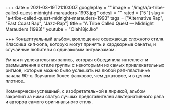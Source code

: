 +++
date = 2021-03-19T21:10:00Z
googleplay = ""
image = "/img/a/a-tribe-called-quest-midnight-marauders-1993.jpg"
odesli = ""
rated = ["5"]
slug = "a-tribe-called-quest-midnight-marauders-1993"
tags = ["Alternative Rap", "East Coast Rap", "Jazz-Rap"]
title = "A Tribe Called Quest — Midnight Marauders (1993)"
youtube = "OIah18jcJko"

+++
Концептуальный альбом, воплощение освежающе сложного стиля. Классика хип-хопа, которую могут принять и хардкорные фанаты, и случайные любители с одинаковым энтузиазмом.

Умная и увлекательная запись, которая объединила интеллект и размышления в стиле группы с некоторыми из самых привлекательных ритмов, которые можно было услышать на любой рэп-пластинке начала 90-х. Звучание более фанковое, чем джазовое, и в целом плотное.

Коммерчески успешный, с изобретательной в лирикой, альбом закрепил за ними статус лучших представителей альтернативного рэпа и авторов самого оригинального стиля.